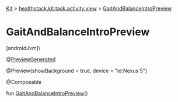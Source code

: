 
[Kit](../../kit.html) > [healthstack.kit.task.activity.view](index.html) > [GaitAndBalanceIntroPreview](-gait-and-balance-intro-preview.html)



# GaitAndBalanceIntroPreview



[androidJvm]\




@[PreviewGenerated](../healthstack.kit.annotation/-preview-generated/index.html)



@Preview(showBackground = true, device = &quot;id:Nexus 5&quot;)



@Composable



fun [GaitAndBalanceIntroPreview](-gait-and-balance-intro-preview.html)()




